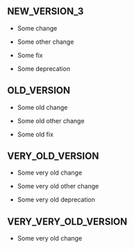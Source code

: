 ## NEW_VERSION_3
* Some change
* Some other change

* Some fix

* Some deprecation

## OLD_VERSION
* Some old change
* Some old other change

* Some old fix

## VERY_OLD_VERSION
* Some very old change
* Some very old other change

* Some very old deprecation

## VERY_VERY_OLD_VERSION
* Some very old change